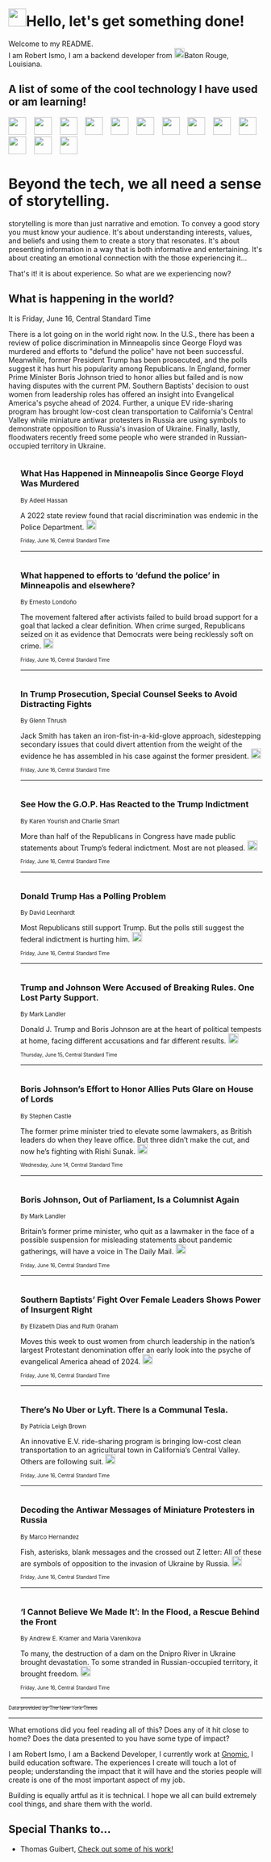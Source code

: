 <h1><img src="https://emojis.slackmojis.com/emojis/images/1643514375/3493/hot-coffee.gif?1643514375" width="35"/>Hello, let's get something done!</h1>

<p>Welcome to my README.<br/>
I am Robert Ismo, I am a backend developer from <img src="https://emojis.slackmojis.com/emojis/images/1638395689/50435/moulin_rouge.png?1638395689" width="20"/>Baton Rouge, Louisiana.</p>
<h2>A list of some of the cool technology I have used or am learning!</h2>
<p>
<img src="https://emojis.slackmojis.com/emojis/images/1643516091/21142/meow_bongotap.gif?1643516091" width="35" alt="">
<img src="https://img.shields.io/badge/Favorite%20Frontend%20Framework-SvelteKit-f83903" alt="">
<img src="https://img.shields.io/badge/Second%20Favorite-Vue-40b581" alt="">
<img src="https://img.shields.io/badge/Most%20Used%20Runtime-Nodejs-78b061" alt="">
<img src="https://emojis.slackmojis.com/emojis/images/1643517416/34482/fire.gif?1643517416" width="35" alt="">
<img src="https://img.shields.io/badge/Javascript%20But%20Better-Typescript-0078ca" alt="">
<img src="https://img.shields.io/badge/Favorite%20Language-Elixir-3e244d" alt="">
<img src="https://img.shields.io/badge/Containerize%20Everything-Docker-6ac9ef" alt="">
<img src="https://emojis.slackmojis.com/emojis/images/1643514596/5999/meow_party.gif?1643514596" width="35" alt="">
<img src="https://img.shields.io/badge/API%20Love%20Language-Graphql-de32a5" alt="">
<img src="https://img.shields.io/badge/Our%20Favorite%20Version%20Controller-Git-e94f33" alt="">
<img src="https://img.shields.io/badge/Favorite%20Database-Redis-d42d1d" alt="">
<img src="https://emojis.slackmojis.com/emojis/images/1643514559/5584/deployparrot.gif?1643514559" width="35" alt="">
<img src="https://img.shields.io/badge/Container%20Interstate-RabbitMQ-f66200" alt="">
<img src="https://img.shields.io/badge/Gotta%20Learn-Kubernetes-316adf" alt="">
<img src="https://img.shields.io/badge/Really%20Mature%20Now-WASM-654fef" alt="">
<img src="https://emojis.slackmojis.com/emojis/images/1666642497/61942/dance_vibe.gif?1666642497" width="35" alt="">
<img src="https://img.shields.io/badge/For%20My%20M1-ARM64-657d96" alt="">
<img src="https://img.shields.io/badge/Loving%20This%20So%20Much-TailwindCSS-17bcb5" alt="">
<img src="https://img.shields.io/badge/Cool%20Build%20Tool-Vite-f9cb24" alt="">
<img src="https://emojis.slackmojis.com/emojis/images/1669231376/62819/working-on-it.gif?1669231376" width="35" alt="">
<img src="https://img.shields.io/badge/Fun%20and%20Easy%20Database-MongoDB-5f8c49" alt="">
<img src="https://img.shields.io/badge/JS%20Life%20Support-NPM-c73737" alt="">
<img src="https://img.shields.io/badge/I%20Liked%20It-DynamoDB-0073b9" alt="">
<img src="https://emojis.slackmojis.com/emojis/images/1643514045/46/question.gif?1643514045" width="35" alt="">
<img src="https://img.shields.io/badge/cool-React-60d6f9" alt="">
<img src="https://img.shields.io/badge/Future%20Big%20Project-Lambda-f37e00" alt="">
<img src="https://img.shields.io/badge/NPM%20But%20Better-PNPM-f1aa07" alt="">
<img src="https://emojis.slackmojis.com/emojis/images/1643514943/9662/fbwow.gif?1643514943" width="35" alt="">
<img src="https://img.shields.io/badge/First%20Language-C-662079" alt="">
<img src="https://img.shields.io/badge/Where%20I%20Deploy%20Frontend-Vercel-000000" alt="">
<img src="https://img.shields.io/badge/Who%20Does%20not%20Want%20an%20App-Swift-f9492a" alt="">
<img src="https://emojis.slackmojis.com/emojis/images/1643514058/151/javascript.png?1643514058" width="35" alt="">
<img src="https://img.shields.io/badge/cool-Python-fbd542" alt="">
<img src="https://img.shields.io/badge/Favorite%20Something-Stripe-656cdc" alt="">
<img src="https://img.shields.io/badge/Of%20Course-HTML5-ed6327" alt="">
<img src="https://emojis.slackmojis.com/emojis/images/1660415405/60731/bomb.gif?1660415405" width="35" alt="">
<img src="https://img.shields.io/badge/hate-CSS-2964ec" alt="">
<img src="https://img.shields.io/badge/Learning-CircleCI-141215" alt="">
<img src="https://img.shields.io/badge/Learning-Rust-fbbb3b" alt="">
<img src="https://emojis.slackmojis.com/emojis/images/1660415397/60712/writing-hand.gif?1660415397" width="35" alt="">
<img src="https://img.shields.io/badge/Dev%20Browser%20of%20Choice-Firefox-cc4e26" alt="">
<img src="https://img.shields.io/badge/Recoverying%20From%20Windows-UNIX-1781e3" alt="">
<img src="https://img.shields.io/badge/LOVE-LogSeq-90c1c2" alt="">
<img src="https://emojis.slackmojis.com/emojis/images/1643514066/223/kirby.gif?1643514066" width="35" alt="">
<img src="https://img.shields.io/badge/Daily%20Driver-MacOS-e6e6e8" alt="">
<img src="https://img.shields.io/badge/Git%20Server-Github-000000" alt="">
<img src="https://img.shields.io/badge/enjoyable-EC2-f17428" alt="">
<img src="https://emojis.slackmojis.com/emojis/images/1643514239/2069/excited.gif?1643514239" width="35" alt="">
</p>
<h1>Beyond the tech, we all need a sense of storytelling.</h1>
<p>storytelling is more than just narrative and emotion. To convey a good story you must know your audience. It's about understanding interests, values, and beliefs and using them to create a story that resonates. It's about presenting information in a way that is both informative and entertaining. It's about creating an emotional connection with the those experiencing it...</p>
<p>That's it! it is about experience. So what are we experiencing now?</p>
<h2>What is happening in the world?</h2>
<p>It is Friday, June 16, Central Standard Time</p>
<p>
There is a lot going on in the world right now. In the U.S., there has been a review of police discrimination in Minneapolis since George Floyd was murdered and efforts to &quot;defund the police&quot; have not been successful. Meanwhile, former President Trump has been prosecuted, and the polls suggest it has hurt his popularity among Republicans. In England, former Prime Minister Boris Johnson tried to honor allies but failed and is now having disputes with the current PM. Southern Baptists&#39; decision to oust women from leadership roles has offered an insight into Evangelical America&#39;s psyche ahead of 2024. Further, a unique EV ride-sharing program has brought low-cost clean transportation to California&#39;s Central Valley while miniature antiwar protesters in Russia are using symbols to demonstrate opposition to Russia&#39;s invasion of Ukraine. Finally, lastly, floodwaters recently freed some people who were stranded in Russian-occupied territory in Ukraine.</p>
<ol>
<img src="https://img.shields.io/badge/-us-blue" alt="">
<h3>What Has Happened in Minneapolis Since George Floyd Was Murdered</h3>
<sub>By Adeel Hassan</sub>
<p>A 2022 state review found that racial discrimination was endemic in the Police Department.  <a href="https://nyti.ms/43XJ3uk"><img src="https://developer.nytimes.com/files/poweredby_nytimes_30b.png?v=1583354208352" height="20"></a></p>
<sub><sub>Friday, June 16, Central Standard Time</sub></sub>
<hr/>
<img src="https://img.shields.io/badge/-us-blue" alt="">
<h3>What happened to efforts to ‘defund the police’ in Minneapolis and elsewhere?</h3>
<sub>By Ernesto Londoño</sub>
<p>The movement faltered after activists failed to build broad support for a goal that lacked a clear definition. When crime surged, Republicans seized on it as evidence that Democrats were being recklessly soft on crime.  <a href="https://nyti.ms/3qLsIuL"><img src="https://developer.nytimes.com/files/poweredby_nytimes_30b.png?v=1583354208352" height="20"></a></p>
<sub><sub>Friday, June 16, Central Standard Time</sub></sub>
<hr/>
<img src="https://img.shields.io/badge/-us-blue" alt="">
<h3>In Trump Prosecution, Special Counsel Seeks to Avoid Distracting Fights</h3>
<sub>By Glenn Thrush</sub>
<p>Jack Smith has taken an iron-fist-in-a-kid-glove approach, sidestepping secondary issues that could divert attention from the weight of the evidence he has assembled in his case against the former president.  <a href="https://nyti.ms/3qIHylz"><img src="https://developer.nytimes.com/files/poweredby_nytimes_30b.png?v=1583354208352" height="20"></a></p>
<sub><sub>Friday, June 16, Central Standard Time</sub></sub>
<hr/>
<img src="https://img.shields.io/badge/-us-blue" alt="">
<h3>See How the G.O.P. Has Reacted to the Trump Indictment</h3>
<sub>By Karen Yourish and Charlie Smart</sub>
<p>More than half of the Republicans in Congress have made public statements about Trump’s federal indictment. Most are not pleased.  <a href="https://nyti.ms/442lDEf"><img src="https://developer.nytimes.com/files/poweredby_nytimes_30b.png?v=1583354208352" height="20"></a></p>
<sub><sub>Friday, June 16, Central Standard Time</sub></sub>
<hr/>
<img src="https://img.shields.io/badge/-briefing-blue" alt="">
<h3>Donald Trump Has a Polling Problem</h3>
<sub>By David Leonhardt</sub>
<p>Most Republicans still support Trump. But the polls still suggest the federal indictment is hurting him.  <a href="https://nyti.ms/3CzYWeQ"><img src="https://developer.nytimes.com/files/poweredby_nytimes_30b.png?v=1583354208352" height="20"></a></p>
<sub><sub>Friday, June 16, Central Standard Time</sub></sub>
<hr/>
<img src="https://img.shields.io/badge/-world-blue" alt="">
<h3>Trump and Johnson Were Accused of Breaking Rules. One Lost Party Support.</h3>
<sub>By Mark Landler</sub>
<p>Donald J. Trump and Boris Johnson are at the heart of political tempests at home, facing different accusations and far different results.  <a href="https://nyti.ms/469Mbp9"><img src="https://developer.nytimes.com/files/poweredby_nytimes_30b.png?v=1583354208352" height="20"></a></p>
<sub><sub>Thursday, June 15, Central Standard Time</sub></sub>
<hr/>
<img src="https://img.shields.io/badge/-world-blue" alt="">
<h3>Boris Johnson’s Effort to Honor Allies Puts Glare on House of Lords</h3>
<sub>By Stephen Castle</sub>
<p>The former prime minister tried to elevate some lawmakers, as British leaders do when they leave office. But three didn’t make the cut, and now he’s fighting with Rishi Sunak.  <a href="https://nyti.ms/43ZIa4x"><img src="https://developer.nytimes.com/files/poweredby_nytimes_30b.png?v=1583354208352" height="20"></a></p>
<sub><sub>Wednesday, June 14, Central Standard Time</sub></sub>
<hr/>
<img src="https://img.shields.io/badge/-world-blue" alt="">
<h3>Boris Johnson, Out of Parliament, Is a Columnist Again</h3>
<sub>By Mark Landler</sub>
<p>Britain’s former prime minister, who quit as a lawmaker in the face of a possible suspension for misleading statements about pandemic gatherings, will have a voice in The Daily Mail.  <a href="https://nyti.ms/3Xddpae"><img src="https://developer.nytimes.com/files/poweredby_nytimes_30b.png?v=1583354208352" height="20"></a></p>
<sub><sub>Friday, June 16, Central Standard Time</sub></sub>
<hr/>
<img src="https://img.shields.io/badge/-us-blue" alt="">
<h3>Southern Baptists’ Fight Over Female Leaders Shows Power of Insurgent Right</h3>
<sub>By Elizabeth Dias and Ruth Graham</sub>
<p>Moves this week to oust women from church leadership in the nation’s largest Protestant denomination offer an early look into the psyche of evangelical America ahead of 2024.  <a href="https://nyti.ms/3qEQHeO"><img src="https://developer.nytimes.com/files/poweredby_nytimes_30b.png?v=1583354208352" height="20"></a></p>
<sub><sub>Friday, June 16, Central Standard Time</sub></sub>
<hr/>
<img src="https://img.shields.io/badge/-business-blue" alt="">
<h3>There’s No Uber or Lyft. There Is a Communal Tesla.</h3>
<sub>By Patricia Leigh Brown</sub>
<p>An innovative E.V. ride-sharing program is bringing low-cost clean transportation to an agricultural town in California’s Central Valley. Others are following suit.  <a href="https://nyti.ms/3NyVUhu"><img src="https://developer.nytimes.com/files/poweredby_nytimes_30b.png?v=1583354208352" height="20"></a></p>
<sub><sub>Friday, June 16, Central Standard Time</sub></sub>
<hr/>
<img src="https://img.shields.io/badge/-world-blue" alt="">
<h3>Decoding the Antiwar Messages of Miniature Protesters in Russia</h3>
<sub>By Marco Hernandez</sub>
<p>Fish, asterisks, blank messages and the crossed out Z letter: All of these are symbols of opposition to the invasion of Ukraine by Russia.  <a href="https://nyti.ms/445nSqk"><img src="https://developer.nytimes.com/files/poweredby_nytimes_30b.png?v=1583354208352" height="20"></a></p>
<sub><sub>Friday, June 16, Central Standard Time</sub></sub>
<hr/>
<img src="https://img.shields.io/badge/-world-blue" alt="">
<h3>‘I Cannot Believe We Made It’: In the Flood, a Rescue Behind the Front</h3>
<sub>By Andrew E. Kramer and Maria Varenikova</sub>
<p>To many, the destruction of a dam on the Dnipro River in Ukraine brought devastation. To some stranded in Russian-occupied territory, it brought freedom.  <a href="https://nyti.ms/3Cyzs1B"><img src="https://developer.nytimes.com/files/poweredby_nytimes_30b.png?v=1583354208352" height="20"></a></p>
<sub><sub>Friday, June 16, Central Standard Time</sub></sub>
<hr/>
</ol>
<a href="https://developer.nytimes.com"><sub><sub>Data provided by The New York Times</sub></sub></a>
<hr/>
<p>What emotions did you feel reading all of this? Does any of it hit close to home? Does the data presented to you have some type of impact?</p>
<p>I am Robert Ismo, I am a Backend Developer, I currently work at <a href="https://gnomic.education/">Gnomic</a>, I build education software. The experiences I create will touch a lot of people; understanding the impact that it will have and the stories people will create is one of the most important aspect of my job.</p>
<p>Building is equally artful as it is technical. I hope we all can build extremely cool things, and share them with the world.</p>
<h2>Special Thanks to...</h2>
<ul>
<li>Thomas Guibert, <a href="https://github.com/thmsgbrt/thmsgbrt">Check out some of his work!</a></li>
</ul>